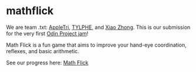 # mathflick
We are team .txt: [AppleTri](https://github.com/Appletri), [TYLPHE](https://github.com/TYLPHE), and [Xiao Zhong](https://github.com/xiaozhong21).
This is our submission for the very first <a href="https://itch.io/jam/top-jam-1" target="_blank">Odin Project jam</a>!

Math Flick is a fun game that aims to improve your hand-eye coordination, reflexes, and basic arithmetic.

See our progress here: <a href="https://Appletri.github.io/mathflick/" rel="nofollow">Math Flick</a>
